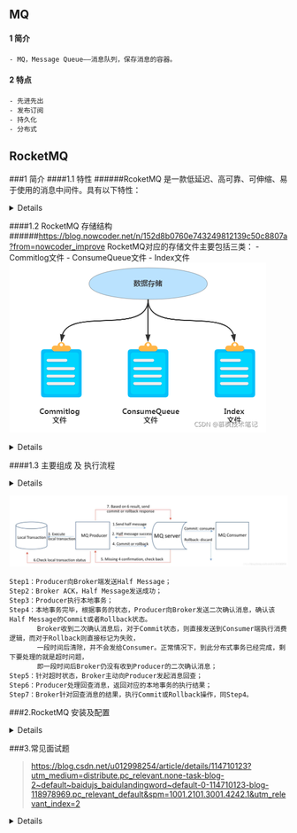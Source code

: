 ## MQ
#### 1 简介
    - MQ，Message Queue——消息队列，保存消息的容器。
#### 2 特点
    - 先进先出
    - 发布订阅
    - 持久化
    - 分布式




## RocketMQ
###1 简介
####1.1 特性
######RcoketMQ 是一款低延迟、高可靠、可伸缩、易于使用的消息中间件。具有以下特性：
<details>
    
    - 支持发布/订阅（Pub/Sub）和点对点（P2P）消息模型
    - 在一个队列中可靠的先进先出（FIFO）和严格的顺序传递
    - 支持拉（pull）和推（push）两种消息模式
    - 单一队列百万消息的堆积能力
    - 支持多种消息协议，如 JMS、MQTT 等
    - 分布式高可用的部署架构,满足至少一次消息传递语义
    - 提供 docker 镜像用于隔离测试和云集群部署
    - 提供配置、指标和监控等功能丰富的 Dashboard（仪表盘）

</details>

####1.2 RocketMQ 存储结构
######https://blog.nowcoder.net/n/152d8b0760e743249812139c50c8807a?from=nowcoder_improve
    RocketMQ对应的存储文件主要包括三类：
    - Commitlog文件
    - ConsumeQueue文件
    - Index文件
![img_m_1.png](readme/img_m_1.png)

<details>
    
    rocketmq为了保证高性能，主要有以下三个原因
    1.顺序写
    顺序写比随机写的性能会高很多，不会有大量寻址的过程
    2.异步刷盘
    相比较于同步刷盘，异步刷盘的性能会高很多
    3.零拷贝
    使用mmap的方式进行零拷贝，提高了数据传输的效率

    - 文件存储机制：RocketMq采用文件系统存储消息，采用顺序写的方式写入消息，使用零拷贝发送消息，这三者的结合极大地保证了RocketMq的性能
</details>

####1.3 主要组成 及 执行流程
<details>

    - NameServer
      由多个无状态的节点构成，节点之间无任何信息同步。broker会定期向NameServer以发送心跳包的方式，轮询向所有NameServer注册以下元数据信息：
      broker的基本信息（ip port等）、主题topic的地址信息、broker集群信息、存活的broker信息、filter 过滤器。
      也就是说，每个NameServer注册的信息都是一样的。
    - Broker
      消息中转角色，负责存储消息、转发消息。
    - Producer
      负责生产消息。RocketMQ提供了多种发送方式，同步发送、异步发送、顺序发送、单向发送。同步和异步方式均需要Broker返回确认信息，单向发送不需要。
    - Cosumer
      负责消费消息。一般是后台系统负责异步消费。拉取式消费、推动式消费。

</details>


![img_m_2.png](readme/img_m_2.png)

    Step1：Producer向Broker端发送Half Message；
    Step2：Broker ACK，Half Message发送成功；
    Step3：Producer执行本地事务；
    Step4：本地事务完毕，根据事务的状态，Producer向Broker发送二次确认消息，确认该Half Message的Commit或者Rollback状态。
           Broker收到二次确认消息后，对于Commit状态，则直接发送到Consumer端执行消费逻辑，而对于Rollback则直接标记为失败，
           一段时间后清除，并不会发给Consumer。正常情况下，到此分布式事务已经完成，剩下要处理的就是超时问题，
           即一段时间后Broker仍没有收到Producer的二次确认消息；
    Step5：针对超时状态，Broker主动向Producer发起消息回查；
    Step6：Producer处理回查消息，返回对应的本地事务的执行结果；
    Step7：Broker针对回查消息的结果，执行Commit或Rollback操作，同Step4。
  
###2.RocketMQ 安装及配置
<details>

    # 启动命令，并且常驻内存，nohup 属于后台启动，当前目录下生成 nohup.out 日志文件，也可以指定日志输出位置。
    2.1 启动namesrv
    # sh bin/mqnamesrv ：属于终端启动，直接输出日志信息，按 ctrl+c 可直接关闭退出
    $ nohup sh bin/mqnamesrv &
    # 查看启动日志，能看到 "The Name Server boot success" 字样则成功
    $ tail -f ~/logs/rocketmqlogs/namesrv.log
    #看到 “ The Name Server boot success. serializeType=JSON ” 表示启动成功
    
    2.2 启动broker
    nohup sh bin/mqbroker -n localhost:9876 &
    sh bin/mqbroker -n localhost:9876 ：属于终端启动，直接输出日志信息，按 ctrl+c 可直接关闭退出
    tail -f ~/logs/rocketmqlogs/broker.log
    #看到 "The broker[%s, 172.30.30.233:10911] boot success..." ,则表示启动成功
  
    2.3 关闭broker
    sh bin/mqshutdown broker
    The mqbroker(36695) is running...
    Send shutdown request to mqbroker(36695) OK
    
    2.4 关闭namesrv
    sh bin/mqshutdown namesrv
    The mqnamesrv(36664) is running...
    Send shutdown request to mqnamesrv(36664) OK

    2.5 常用命令
    --查看集群情况	
    ./bin//mqadmin clusterList -n 127.0.0.1:9876
    --查看 broker 状态
    ./bin/mqadmin brokerStatus -n 127.0.0.1:9876 -b 172.20.1.138:10911
    --查看 topic 列表
    ./bin/mqadmin topicList -n 127.0.0.1:9876
    --查看 topic 状态
    ./bin/mqadmin topicStatus -n 127.0.0.1:9876 -t MyTopic (换成想查询的 topic)
    --查看 topic 路由
    ./bin/mqadmin topicRoute -n 127.0.0.1:9876 -t MyTopic
</details>

###3.常见面试题
>https://blog.csdn.net/u012998254/article/details/114710123?utm_medium=distribute.pc_relevant.none-task-blog-2~default~baidujs_baidulandingword~default-0-114710123-blog-118978969.pc_relevant_default&spm=1001.2101.3001.4242.1&utm_relevant_index=2
<details>

####3.1 部署方式
    - 单Master
    - 多Master多Slave模式，异步复制
      优点：较高的吞吐量。                                         缺点：毫秒级的延迟；若Master宕机、磁盘损坏，存在少量消息丢失的情况。
    - 多Master多Slave模式，同步双写
      优点：Master宕机情况下，消息无延迟，服务可用性与数据可用性都非常高。缺点就是：降低消息写入的效率，并影响系统的吞吐量。

####3.2 Consumer 重复消费问题
    只要通过网络交换数据，就无法避免因为网络不可靠而造成的消息重复这个问题。
    比如说RocketMq中，当consumer消费完消息后，因为网络问题未及时发送ack到broker,broker就不会删掉当前已经消费过的消息，
    那么，该消息将会被重复投递给消费者去消费。虽然rocketMq保证了同一个消费组只能消费一次，但会被不同的消费组重复消费，
    因此这种重复消费的情况不可避免。
    措施：
    - 建立一张日志表，使用消息主键作为表的主键，在处理消息前，先insert表，再做消息处理。这样可以避免消息重复消费

####3.* 消息丢失
    - 重试机制  
    - 定期重发
</details>
